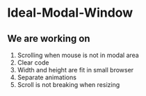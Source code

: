 # Ideal-Modal-Window
## We are working on
1. Scrolling when mouse is not in modal area
2. Clear code
3. Width and height are fit in small browser
4. Separate animations
5. Scroll is not breaking when resizing
